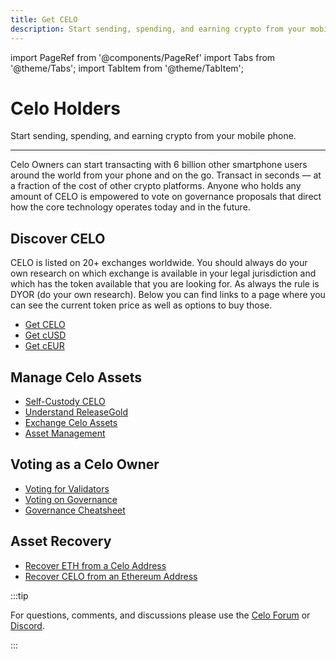 ```yaml
---
title: Get CELO
description: Start sending, spending, and earning crypto from your mobile phone
---
```


import PageRef from '@components/PageRef'
import Tabs from '@theme/Tabs';
import TabItem from '@theme/TabItem';

# Celo Holders

Start sending, spending, and earning crypto from your mobile phone.

---

Celo Owners can start transacting with 6 billion other smartphone users around the world from your phone and on the go. Transact in seconds — at a fraction of the cost of other crypto platforms. Anyone who holds any amount of CELO is empowered to vote on governance proposals that direct how the core technology operates today and in the future.

## Discover CELO

CELO is listed on 20+ exchanges worldwide. You should always do your own research on which exchange is available in your legal jurisdiction and which has the token available that you are looking for. As always the rule is DYOR (do your own research). Below you can find links to a page where you can see the current token price as well as options to buy those. 

- [Get CELO](https://coinmarketcap.com/currencies/celo/markets/)
- [Get cUSD](https://coinmarketcap.com/currencies/celo-dollar/markets/)
- [Get cEUR](https://coinmarketcap.com/currencies/celo-euro/)

## Manage Celo Assets

- [Self-Custody CELO](/holder/manage/self-custody)
- [Understand ReleaseGold](/holder/manage/release-gold)
- [Exchange Celo Assets](/holder/manage/exchange)
- [Asset Management](/holder/manage/asset)

## Voting as a Celo Owner

- [Voting for Validators](/holder/vote/validator)
- [Voting on Governance](/holder/vote/governance)
- [Governance Cheatsheet](/holder/vote/governance-parameters)

## Asset Recovery

- [Recover ETH from a Celo Address](/holder/recover/from-eth-address)
- [Recover CELO from an Ethereum Address](/holder/recover/from-celo-address)

:::tip

For questions, comments, and discussions please use the [Celo Forum](https://forum.celo.org/) or [Discord](https://chat.celo.org/).

:::

